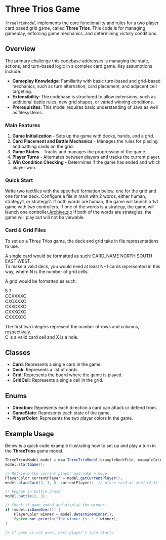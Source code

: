 # Three Trios Game

`ThreeTrioModel` implements the core functionality and rules for a two player card based grid game, 
called **Three Trios**. This code is for managing gameplay, enforcing game mechanics, 
and determining victory conditions.

## Overview

The primary challenge this codebase addresses is managing the state, actions, and turn-based logic 
in a complex card game. Key assumptions include:
- **Gameplay Knowledge**: Familiarity with basic turn-based and grid-based mechanics, 
such as turn alternation, card placement, and adjacent cell targeting.
- **Extensibility**: The codebase is structured to allow extensions, 
such as additional battle rules, new grid shapes, or varied winning conditions.
- **Prerequisites**: This model requires basic understanding of Java as well as filesystems.

### Main Features

1. **Game Initialization** - Sets up the game with decks, hands, and a grid.
2. **Card Placement and Battle Mechanics** - Manages the rules for placing and 
battling cards on the grid.
3. **Game States** - Tracks and manages the progression of the game.
4. **Player Turns** - Alternates between players and tracks the current player.
5. **Win Condition Checking** - Determines if the game has ended and which player won.

### Quick Start

Write two textfiles with the specified formation below, one for the grid and one for the deck. 
Configure a file in main with 2 words, either human, strategy1, or strategy2.
If both words are human, the game will launch a 1v1 game with two controllers.
If one of the words is a strategy, the game will launch one controller.[Archive.zip](Archive.zip)
If both of the words are strategies, the game will play but will not be viewable.

### Card & Grid Files

To set up a Three Trios game, the deck and grid take in file representations to use.

A single card would be formatted as such: CARD_NAME NORTH SOUTH EAST WEST.\
To make a valid deck, you would need at least N+1 cards represented in this way, where N is the
number of grid cells.

A grid would be formatted as such:

5 7\
CCXXXXC\
CXCXXXC\
CXXCXXC\
CXXXCXC\
CXXXXCC

The first two integers represent the number of rows and columns, respectively.\
C is a valid card cell and X is a hole.

## Classes

- **Card**: Represents a single card in the game.
- **Deck**: Represents a list of cards. 
- **Grid**: Represents the board where the game is played.
- **GridCell**: Represents a single cell in the grid.

## Enums
- **Direction**: Represents each direction a card can attack or defend from.
- **GameState**: Represents each state of the game.
- **PlayerColor**: Represents the two player colors in the game. 

## Example Usage

Below is a quick code example illustrating how to set up and play a turn in the **ThreeTrios** 
game model.

```java
ThreeTriosModel model = new ThreeTrioModel(exampleDeckFile, exampleGridFile);
model.startGame();

// Retrieve the current player and make a move
PlayerColor currentPlayer = model.getCurrentPlayer();
model.placeCard(2, 3, 0, currentPlayer);  // place card at grid (2,3) from player's hand

// Engage in battle phase
model.battle(2, 3);

// Check if game ended and display the winner
if (model.isGameOver()) {
    PlayerColor winner = model.determineWinner();
    System.out.println("The winner is: " + winner);
}

// If game is not over, next player's turn starts
